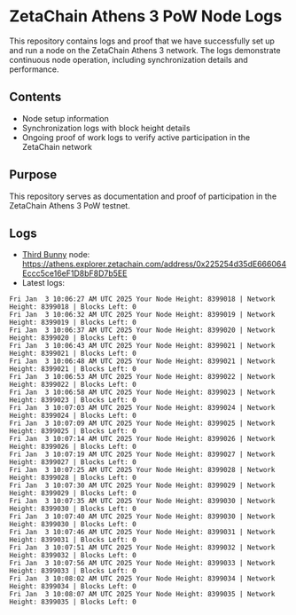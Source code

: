 # ZetaChain Athens 3 PoW Node Logs
This repository contains logs and proof that we have successfully set up and run a node on the ZetaChain Athens 3 network. The logs demonstrate continuous node operation, including synchronization details and performance.

## Contents
- Node setup information
- Synchronization logs with block height details
- Ongoing proof of work logs to verify active participation in the ZetaChain network

## Purpose
This repository serves as documentation and proof of participation in the ZetaChain Athens 3 PoW testnet.

## Logs

- [Third Bunny](https://thirdbunny.xyz/) node: https://athens.explorer.zetachain.com/address/0x225254d35dE666064Eccc5ce16eF1D8bF8D7b5EE
- Latest logs:
```
Fri Jan  3 10:06:27 AM UTC 2025 Your Node Height: 8399018 | Network Height: 8399018 | Blocks Left: 0
Fri Jan  3 10:06:32 AM UTC 2025 Your Node Height: 8399019 | Network Height: 8399019 | Blocks Left: 0
Fri Jan  3 10:06:37 AM UTC 2025 Your Node Height: 8399020 | Network Height: 8399020 | Blocks Left: 0
Fri Jan  3 10:06:43 AM UTC 2025 Your Node Height: 8399021 | Network Height: 8399021 | Blocks Left: 0
Fri Jan  3 10:06:48 AM UTC 2025 Your Node Height: 8399021 | Network Height: 8399021 | Blocks Left: 0
Fri Jan  3 10:06:53 AM UTC 2025 Your Node Height: 8399022 | Network Height: 8399022 | Blocks Left: 0
Fri Jan  3 10:06:58 AM UTC 2025 Your Node Height: 8399023 | Network Height: 8399023 | Blocks Left: 0
Fri Jan  3 10:07:03 AM UTC 2025 Your Node Height: 8399024 | Network Height: 8399024 | Blocks Left: 0
Fri Jan  3 10:07:09 AM UTC 2025 Your Node Height: 8399025 | Network Height: 8399025 | Blocks Left: 0
Fri Jan  3 10:07:14 AM UTC 2025 Your Node Height: 8399026 | Network Height: 8399026 | Blocks Left: 0
Fri Jan  3 10:07:19 AM UTC 2025 Your Node Height: 8399027 | Network Height: 8399027 | Blocks Left: 0
Fri Jan  3 10:07:25 AM UTC 2025 Your Node Height: 8399028 | Network Height: 8399028 | Blocks Left: 0
Fri Jan  3 10:07:30 AM UTC 2025 Your Node Height: 8399029 | Network Height: 8399029 | Blocks Left: 0
Fri Jan  3 10:07:35 AM UTC 2025 Your Node Height: 8399030 | Network Height: 8399030 | Blocks Left: 0
Fri Jan  3 10:07:40 AM UTC 2025 Your Node Height: 8399030 | Network Height: 8399030 | Blocks Left: 0
Fri Jan  3 10:07:46 AM UTC 2025 Your Node Height: 8399031 | Network Height: 8399031 | Blocks Left: 0
Fri Jan  3 10:07:51 AM UTC 2025 Your Node Height: 8399032 | Network Height: 8399032 | Blocks Left: 0
Fri Jan  3 10:07:56 AM UTC 2025 Your Node Height: 8399033 | Network Height: 8399033 | Blocks Left: 0
Fri Jan  3 10:08:02 AM UTC 2025 Your Node Height: 8399034 | Network Height: 8399034 | Blocks Left: 0
Fri Jan  3 10:08:07 AM UTC 2025 Your Node Height: 8399035 | Network Height: 8399035 | Blocks Left: 0
```
